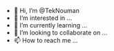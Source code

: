 - 👋 Hi, I’m @TekNouman
- 👀 I’m interested in ...
- 🌱 I’m currently learning ...
- 💞️ I’m looking to collaborate on ...
- 📫 How to reach me ...

<!---
TekNouman/TekNouman is a ✨ special ✨ repository because its `README.md` (this file) appears on your GitHub profile.
You can click the Preview link to take a look at your changes.
--->

